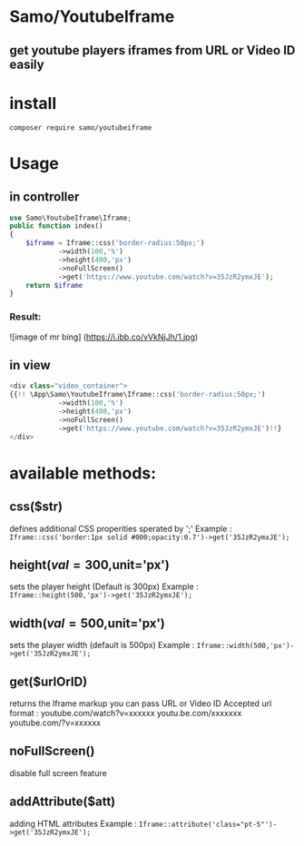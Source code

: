# Samo/YoutubeIframe
## get youtube players iframes from URL or Video ID easily

# install 
`composer require samo/youtubeiframe`

# Usage 

## in controller 
```php
use Samo\YoutubeIframe\Iframe;
public function index() 
{
    $iframe = Iframe::css('border-radius:50px;')
            ->width(100,'%')
            ->height(400,'px')
            ->noFullScreen()
            ->get('https://www.youtube.com/watch?v=35JzR2ymxJE');
    return $iframe
}
```
### Result:
 ![image of mr bing] (https://i.ibb.co/vVkNjJh/1.jpg)
## in view 
```php html
<div class="video_container">
{{!! \App\Samo\YoutubeIframe\Iframe::css('border-radius:50px;')
            ->width(100,'%')
            ->height(400,'px')
            ->noFullScreen()
            ->get('https://www.youtube.com/watch?v=35JzR2ymxJE')!!}
</div>

```
# available methods:

## css($str)
defines additional CSS properities sperated by ';'
Example : 
`Iframe::css('border:1px solid #000;opacity:0.7')->get('35JzR2ymxJE');`

## height($val=300,$unit='px')
sets the player height (Default is 300px)
Example : 
`Iframe::height(500,'px')->get('35JzR2ymxJE');`
## width($val=500,$unit='px')
sets the player width (default is 500px)
Example : 
`Iframe::width(500,'px')->get('35JzR2ymxJE');`

## get($urlOrID)
returns the Iframe markup you can pass URL or Video ID
Accepted url format :
youtube.com/watch?v=xxxxxx
youtu.be.com/xxxxxxx
youtube.com/?v=xxxxxx

## noFullScreen()
disable full screen feature

## addAttribute($att)
adding HTML attributes 
Example : 
`Iframe::attribute('class="pt-5"')->get('35JzR2ymxJE');`



